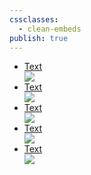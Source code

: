 ```yaml
---
cssclasses:
  - clean-embeds
publish: true
---
```



<div class="slider">
	<ul>
		<li>
			<div class="image_header">
				<a href="#">Text</a>
			</div>
			<a href="#">
				<img src="http://placehold.it/640x320"/>
			</a>
		</li>
		<li>
			<div class="image_header">
				<a href="#">Text</a>
			</div>
			<a href="#">
				<img src="http://placehold.it/640x320"/>
			</a>
		</li>
		<li>
			<div class="image_header">
				<a href="#">Text</a>
			</div>
			<a href="#">
				<img src="http://placehold.it/640x320"/>
			</a>
		</li>
		<li>
			<div class="image_header">
				<a href="#">Text</a>
			</div>
			<a href="#">
				<img src="http://placehold.it/640x320"/>
			</a>
		</li>
		<li>
			<div class="image_header">
				<a href="#">Text</a>
			</div>
			<a href="#">
				<img src="http://placehold.it/640x320"/>
			</a>
		</li>
	</ul>
</div>
